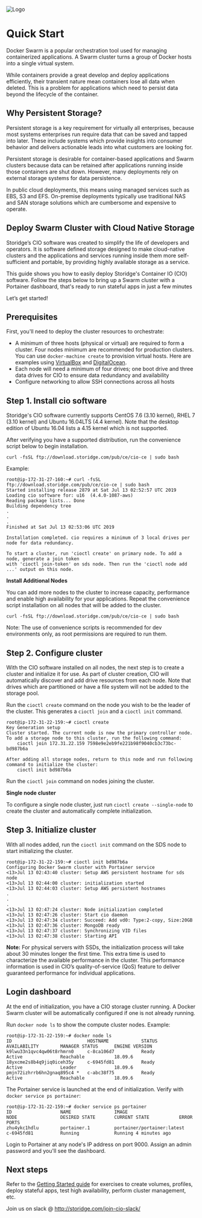 ![Logo](https://i.imgur.com/FfIj2NA.png)

# Quick Start

Docker Swarm is a popular orchestration tool used for managing containerized applications. A Swarm cluster turns a group of Docker hosts into a single virtual system.

While containers provide a great develop and deploy applications efficiently, their transient nature mean containers lose all data when deleted. This is a problem for applications which need to persist data beyond the lifecycle of the container.

## Why Persistent Storage?

Persistent storage is a key requirement for virtually all enterprises, because most systems enterprises run require data that can be saved and tapped into later. These include systems which provide insights into consumer behavior and delivers actionable leads into what customers are looking for.

Persistent storage is desirable for container-based applications and Swarm clusters because data can be retained after applications running inside those containers are shut down. However, many deployments rely on external storage systems for data persistence.

In public cloud deployments, this means using managed services such as EBS, S3 and EFS. On-premise deployments typically use traditional NAS and SAN storage solutions which are cumbersome and expensive to operate.

## Deploy Swarm Cluster with Cloud Native Storage

Storidge’s CIO software was created to simplify the life of developers and operators. It is software defined storage designed to make cloud-native clusters and the applications and services running inside them more self-sufficient and portable, by providing highly available storage as a service.

This guide shows you how to easily deploy Storidge's Container IO (CIO) software. Follow the steps below to bring up a Swarm cluster with a Portainer dashboard, that's ready to run stateful apps in just a few minutes

Let’s get started!

## Prerequisites

First, you'll need to deploy the cluster resources to orchestrate:

- A minimum of three hosts (physical or virtual) are required to form a cluster. Four nodes minimum are recommended for production clusters. You can use `docker-machine create` to provision virtual hosts. Here are examples using [VirtualBox](https://rominirani.com/docker-swarm-tutorial-b67470cf8872) and [DigitalOcean](https://www.digitalocean.com/community/tutorials/how-to-create-a-cluster-of-docker-containers-with-docker-swarm-and-digitalocean-on-centos-7).
- Each node will need a minimum of four drives; one boot drive and three data drives for CIO to ensure data redundancy and availability
- Configure networking to allow SSH connections across all hosts

## Step 1. Install cio software

Storidge's CIO software currently supports CentOS 7.6 (3.10 kernel), RHEL 7 (3.10 kernel) and Ubuntu 16.04LTS (4.4 kernel). Note that the desktop edition of Ubuntu 16.04 lists a 4.15 kernel which is not supported.

After verifying you have a supported distribution, run the convenience script below to begin installation.

`curl -fsSL ftp://download.storidge.com/pub/ce/cio-ce | sudo bash`

Example:
```
root@ip-172-31-27-160:~# curl -fsSL ftp://download.storidge.com/pub/ce/cio-ce | sudo bash
Started installing release 2879 at Sat Jul 13 02:52:57 UTC 2019
Loading cio software for: u16  (4.4.0-1087-aws)
Reading package lists... Done
Building dependency tree
.
.
.
Finished at Sat Jul 13 02:53:06 UTC 2019

Installation completed. cio requires a minimum of 3 local drives per node for data redundancy.

To start a cluster, run 'cioctl create' on primary node. To add a node, generate a join token
with 'cioctl join-token' on sds node. Then run the 'cioctl node add ...' output on this node.
```

**Install Additional Nodes**

You can add more nodes to the cluster to increase capacity, performance and enable high availability for your applications. Repeat the convenience script installation on all nodes that will be added to the cluster.

`curl -fsSL ftp://download.storidge.com/pub/ce/cio-ce | sudo bash`

Note: The use of convenience scripts is recommended for dev environments only, as root permissions are required to run them.

## Step 2. Configure cluster
With the CIO software installed on all nodes, the next step is to create a cluster and initialize it for use. As part of cluster creation, CIO will automatically discover and add drive resources from each node. Note that drives which are partitioned or have a file system will not be added to the storage pool.

Run the `cioctl create` command on the node you wish to be the leader of the cluster. This generates a `cioctl join` and a `cioctl init` command.

```
root@ip-172-31-22-159:~# cioctl create
Key Generation setup
Cluster started. The current node is now the primary controller node. To add a storage node to this cluster, run the following command:
    cioctl join 172.31.22.159 7598e9e2eb9fe221b98f9040cb3c73bc-bd987b6a

After adding all storage nodes, return to this node and run following command to initialize the cluster:
    cioctl init bd987b6a
```

Run the `cioctl join` command on nodes joining the cluster.

**Single node cluster**

To configure a single node cluster, just run `cioctl create --single-node` to create the cluster and automatically complete initialization.

## Step 3. Initialize cluster

With all nodes added, run the `cioctl init` command on the SDS node to start initializing the cluster.

```
root@ip-172-31-22-159:~# cioctl init bd987b6a
Configuring Docker Swarm cluster with Portainer service
<13>Jul 13 02:43:40 cluster: Setup AWS persistent hostname for sds node
<13>Jul 13 02:44:00 cluster: initialization started
<13>Jul 13 02:44:03 cluster: Setup AWS persistent hostnames
.
.
.
<13>Jul 13 02:47:24 cluster: Node initialization completed
<13>Jul 13 02:47:26 cluster: Start cio daemon
<13>Jul 13 02:47:34 cluster: Succeed: Add vd0: Type:2-copy, Size:20GB
<13>Jul 13 02:47:36 cluster: MongoDB ready
<13>Jul 13 02:47:37 cluster: Synchronizing VID files
<13>Jul 13 02:47:38 cluster: Starting API
```

**Note:**  For physical servers with SSDs, the initialization process will take about 30 minutes longer the first time. This extra time is used to characterize the available performance in the cluster. This performance information is used in CIO’s quality-of-service (QoS) feature to deliver guaranteed performance for individual applications.

## Login dashboard

At the end of initialization, you have a CIO storage cluster running. A Docker Swarm cluster will be automatically configured if one is not already running.

Run `docker node ls` to show the compute cluster nodes. Example:
```
root@ip-172-31-22-159:~# docker node ls
ID                            HOSTNAME            STATUS              AVAILABILITY        MANAGER STATUS      ENGINE VERSION
k9lwu33n1qvc4qw06t8rhmrn0     c-8ca106d7          Ready               Active              Reachable           18.09.6
18yxcme2s8b4q9jiq0iceh35y     c-6945fd81          Ready               Active              Leader              18.09.6
pmjn72izhrrb6hn2gnaq895c4 *   c-abc38f75          Ready               Active              Reachable           18.09.6
```

The Portainer service is launched at the end of initialization. Verify with `docker service ps portainer`:
```
root@ip-172-31-22-159:~# docker service ps portainer
ID                  NAME                IMAGE                        NODE                DESIRED STATE       CURRENT STATE           ERROR               PORTS
zhu4ykc1hdlu        portainer.1         portainer/portainer:latest   c-6945fd81          Running             Running 4 minutes ago
```

Login to Portainer at any node's IP address on port 9000. Assign an admin password and you'll see the dashboard.

## Next steps

Refer to the [Getting Started guide](https://guide.storidge.com/) for exercises to create volumes, profiles, deploy stateful apps, test high availability, perform cluster management, etc.

Join us on slack @ http://storidge.com/join-cio-slack/
